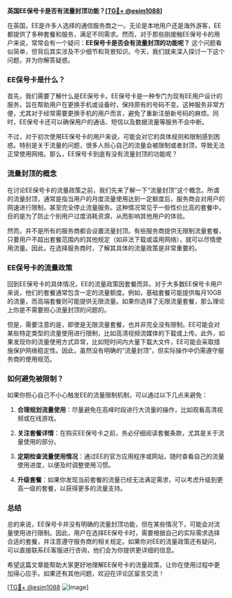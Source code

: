 **英国EE保号卡是否有流量封顶功能？[[TG💪+ @esim1088](https://t.me/s/esim1088)]**

在英国，EE是许多人选择的通信服务商之一。无论是本地用户还是海外游客，EE都提供了多种套餐和服务，满足不同需求。然而，对于那些刚接触EE保号卡的用户来说，常常会有一个疑问：**EE保号卡是否会有流量封顶的功能呢？** 这个问题看似简单，但背后其实涉及不少细节和背景知识。今天，我们就来深入探讨一下这个问题，并为你解答疑惑。

### EE保号卡是什么？

首先，我们需要了解什么是EE保号卡。EE保号卡是一种专门为现有EE用户设计的服务，旨在帮助用户在更换手机或设备时，保持原有的号码不变。这种服务非常方便，尤其对于经常需要更换手机的用户而言，避免了重新注册新号码的麻烦。同时，EE保号卡还可以确保用户的通话、短信以及数据流量等服务不会中断。

不过，对于初次使用EE保号卡的用户来说，可能会对它的具体规则和限制感到困惑。特别是关于流量的问题，很多人担心自己的流量会被限制或者封顶，导致无法正常使用网络。那么，EE保号卡到底有没有流量封顶的功能呢？

### 流量封顶的概念

在讨论EE保号卡的流量政策之前，我们先来了解一下“流量封顶”这个概念。所谓的流量封顶，通常是指当用户的月度流量使用达到一定额度后，服务商会对用户的网速进行限制，甚至完全停止流量服务。这种情况常见于一些性价比高的套餐中，目的是为了防止个别用户过度消耗资源，从而影响其他用户的体验。

然而，并不是所有的服务商都会设置流量封顶。有些服务商提供无限制流量套餐，只要用户不超出套餐范围内的其他规定（如非法下载或滥用网络），就可以尽情使用流量。因此，在选择服务商时，了解其具体的流量政策是非常重要的。

### EE保号卡的流量政策

回到EE保号卡的具体情况，EE的流量政策因套餐而异。对于大多数EE保号卡用户来说，他们的套餐通常包含一定的流量额度。例如，基础套餐可能提供每月10GB的流量，而高端套餐则可能提供无限流量。如果你选择了无限流量套餐，那么理论上你是不需要担心流量封顶的问题的。

但是，需要注意的是，即使是无限流量套餐，也并非完全没有限制。EE可能会对某些特定类型的流量使用进行限制，比如高清视频流媒体的下载或上传。此外，如果发现你的流量使用方式异常，比如短时间内大量下载大文件，EE可能会采取措施保护网络稳定性。因此，虽然没有明确的“流量封顶”，但实际操作中仍需遵守服务商的使用规范。

### 如何避免被限制？

如果你担心自己不小心触发EE的流量限制机制，可以通过以下几点来避免：

1. **合理规划流量使用**：尽量避免在高峰时段进行大流量的操作，比如观看高清视频或在线游戏。
   
2. **关注套餐详情**：在购买EE保号卡之前，务必仔细阅读套餐条款，尤其是关于流量使用的部分。

3. **定期检查流量使用情况**：通过EE的官方应用程序或网站，随时查看自己的流量使用进度，以便及时调整使用习惯。

4. **升级套餐**：如果你发现当前套餐的流量已经无法满足需求，可以考虑升级到更高一级的套餐，以获得更多的流量支持。

### 总结

总的来说，EE保号卡并没有明确的流量封顶功能，但在某些情况下，可能会对流量使用进行限制。因此，用户在选择EE保号卡时，需要根据自己的实际需求选择合适的套餐，并注意遵守服务商的相关规定。如果你对EE的流量政策还有疑问，可以直接联系EE客服进行咨询，他们会为你提供更详细的信息。

希望这篇文章能帮助大家更好地理解EE保号卡的流量政策，让你在使用过程中更加得心应手。如果还有其他问题，欢迎在评论区留言交流！

[[TG💪+ @esim1088](https://t.me/s/esim1088) ![Image](https://i.postimg.cc/4NQfJmqS/Snipaste-2025-05-13-00-14-12.png)]